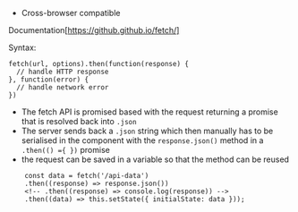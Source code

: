 - Cross-browser compatible

Documentation[https://github.github.io/fetch/]

Syntax:

```
fetch(url, options).then(function(response) {
  // handle HTTP response
}, function(error) {
  // handle network error
})
```

- The fetch API is promised based with the request returning a promise that is resolved back into `.json`
- The server sends back a `.json` string which then manually has to be serialised in the component with the `response.json()` method in a `.then(() ={ })` promise
- the request can be saved in a variable so that the method can be reused

```
    const data = fetch('/api-data')
    .then((response) => response.json())
    <!-- .then((response) => console.log(response)) -->
    .then((data) => this.setState({ initialState: data }));
```
